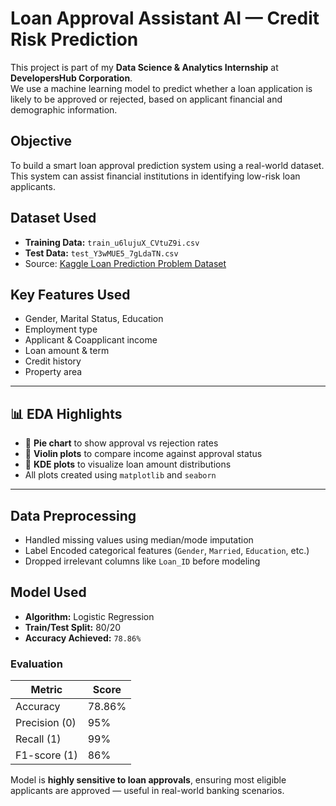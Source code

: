 #  Loan Approval Assistant AI — Credit Risk Prediction

This project is part of my **Data Science & Analytics Internship** at **DevelopersHub Corporation**.  
We use a machine learning model to predict whether a loan application is likely to be approved or rejected, based on applicant financial and demographic information.



##  Objective

To build a smart loan approval prediction system using a real-world dataset.  
This system can assist financial institutions in identifying low-risk loan applicants.



##  Dataset Used

- **Training Data:** `train_u6lujuX_CVtuZ9i.csv`
- **Test Data:** `test_Y3wMUE5_7gLdaTN.csv`
- Source: [Kaggle Loan Prediction Problem Dataset](https://www.kaggle.com/competitions/loan-prediction-problem)



##  Key Features Used

- Gender, Marital Status, Education
- Employment type
- Applicant & Coapplicant income
- Loan amount & term
- Credit history
- Property area

---

## 📊 EDA Highlights

- 📌 **Pie chart** to show approval vs rejection rates  
- 💸 **Violin plots** to compare income against approval status  
- 🧮 **KDE plots** to visualize loan amount distributions  
- All plots created using `matplotlib` and `seaborn`

---

##  Data Preprocessing

- Handled missing values using median/mode imputation  
- Label Encoded categorical features (`Gender`, `Married`, `Education`, etc.)  
- Dropped irrelevant columns like `Loan_ID` before modeling



##  Model Used

- **Algorithm:** Logistic Regression  
- **Train/Test Split:** 80/20  
- **Accuracy Achieved:** `78.86%`

###  Evaluation

| Metric         | Score      |
|----------------|------------|
| Accuracy       | 78.86%     |
| Precision (0)  | 95%        |
| Recall (1)     | 99%        |
| F1-score (1)   | 86%        |

Model is **highly sensitive to loan approvals**, ensuring most eligible applicants are approved — useful in real-world banking scenarios.
